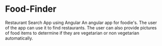 # Food-Finder
Restaurant Search App using Angular
An angular app for foodie's. The user of the app can use it to find restaurants. The user can also provide pictures of food items to determine if they are vegetarian or non vegetarian automatically.
